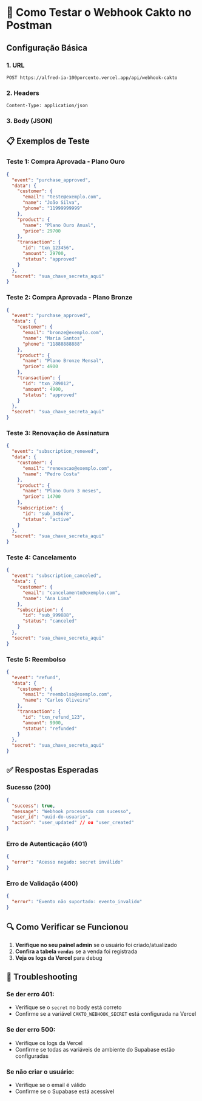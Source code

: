 # 🧪 Como Testar o Webhook Cakto no Postman

## Configuração Básica

### 1. **URL**
```
POST https://alfred-ia-100porcento.vercel.app/api/webhook-cakto
```

### 2. **Headers**
```
Content-Type: application/json
```

### 3. **Body (JSON)**

## 📋 Exemplos de Teste

### **Teste 1: Compra Aprovada - Plano Ouro**
```json
{
  "event": "purchase_approved",
  "data": {
    "customer": {
      "email": "teste@exemplo.com",
      "name": "João Silva",
      "phone": "11999999999"
    },
    "product": {
      "name": "Plano Ouro Anual",
      "price": 29700
    },
    "transaction": {
      "id": "txn_123456",
      "amount": 29700,
      "status": "approved"
    }
  },
  "secret": "sua_chave_secreta_aqui"
}
```

### **Teste 2: Compra Aprovada - Plano Bronze**
```json
{
  "event": "purchase_approved",
  "data": {
    "customer": {
      "email": "bronze@exemplo.com",
      "name": "Maria Santos",
      "phone": "11888888888"
    },
    "product": {
      "name": "Plano Bronze Mensal",
      "price": 4900
    },
    "transaction": {
      "id": "txn_789012",
      "amount": 4900,
      "status": "approved"
    }
  },
  "secret": "sua_chave_secreta_aqui"
}
```

### **Teste 3: Renovação de Assinatura**
```json
{
  "event": "subscription_renewed",
  "data": {
    "customer": {
      "email": "renovacao@exemplo.com",
      "name": "Pedro Costa"
    },
    "product": {
      "name": "Plano Ouro 3 meses",
      "price": 14700
    },
    "subscription": {
      "id": "sub_345678",
      "status": "active"
    }
  },
  "secret": "sua_chave_secreta_aqui"
}
```

### **Teste 4: Cancelamento**
```json
{
  "event": "subscription_canceled",
  "data": {
    "customer": {
      "email": "cancelamento@exemplo.com",
      "name": "Ana Lima"
    },
    "subscription": {
      "id": "sub_999888",
      "status": "canceled"
    }
  },
  "secret": "sua_chave_secreta_aqui"
}
```

### **Teste 5: Reembolso**
```json
{
  "event": "refund",
  "data": {
    "customer": {
      "email": "reembolso@exemplo.com",
      "name": "Carlos Oliveira"
    },
    "transaction": {
      "id": "txn_refund_123",
      "amount": 9900,
      "status": "refunded"
    }
  },
  "secret": "sua_chave_secreta_aqui"
}
```

## ✅ **Respostas Esperadas**

### **Sucesso (200)**
```json
{
  "success": true,
  "message": "Webhook processado com sucesso",
  "user_id": "uuid-do-usuario",
  "action": "user_updated" // ou "user_created"
}
```

### **Erro de Autenticação (401)**
```json
{
  "error": "Acesso negado: secret inválido"
}
```

### **Erro de Validação (400)**
```json
{
  "error": "Evento não suportado: evento_invalido"
}
```

## 🔍 **Como Verificar se Funcionou**

1. **Verifique no seu painel admin** se o usuário foi criado/atualizado
2. **Confira a tabela `vendas`** se a venda foi registrada
3. **Veja os logs da Vercel** para debug

## 🚨 **Troubleshooting**

### Se der erro 401:
- Verifique se o `secret` no body está correto
- Confirme se a variável `CAKTO_WEBHOOK_SECRET` está configurada na Vercel

### Se der erro 500:
- Verifique os logs da Vercel
- Confirme se todas as variáveis de ambiente do Supabase estão configuradas

### Se não criar o usuário:
- Verifique se o email é válido
- Confirme se o Supabase está acessível 